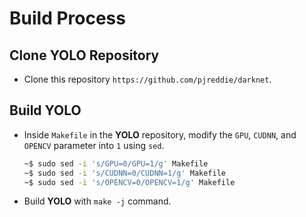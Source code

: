 # Build Process

## Clone YOLO Repository

- Clone this repository `https://github.com/pjreddie/darknet`.

## Build YOLO

- Inside `Makefile` in the **YOLO** repository, modify the `GPU`, `CUDNN`, and `OPENCV` parameter into `1` using `sed`.
  ``` sh
  ~$ sudo sed -i 's/GPU=0/GPU=1/g' Makefile
  ~$ sudo sed -i 's/CUDNN=0/CUDNN=1/g' Makefile
  ~$ sudo sed -i 's/OPENCV=0/OPENCV=1/g' Makefile
  ```
- Build **YOLO** with `make -j` command.